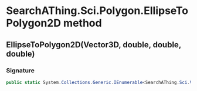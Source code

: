 # SearchAThing.Sci.Polygon.EllipseToPolygon2D method
## EllipseToPolygon2D(Vector3D, double, double, double)
### Signature
```csharp
public static System.Collections.Generic.IEnumerable<SearchAThing.Sci.Vector3D> EllipseToPolygon2D(Vector3D center, double width, double height, double flatness = 0.1d)
```
